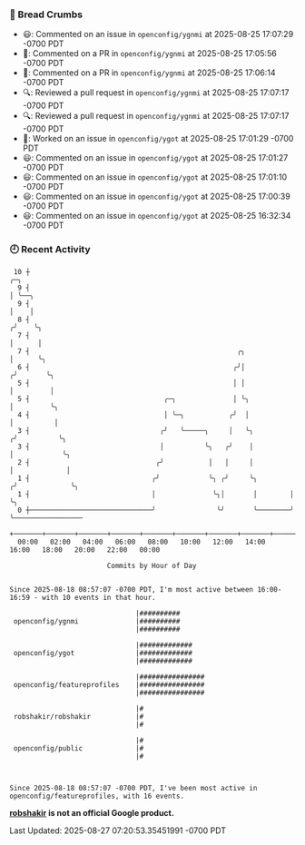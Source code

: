 ### 🍞 Bread Crumbs

 * 😃: Commented on an issue in `openconfig/ygnmi` at 2025-08-25 17:07:29 -0700 PDT
 * 💬: Commented on a PR in  `openconfig/ygnmi` at 2025-08-25 17:05:56 -0700 PDT
 * 💬: Commented on a PR in  `openconfig/ygnmi` at 2025-08-25 17:06:14 -0700 PDT
 * 🔍: Reviewed a pull request in  `openconfig/ygnmi` at 2025-08-25 17:07:17 -0700 PDT
 * 🔍: Reviewed a pull request in  `openconfig/ygnmi` at 2025-08-25 17:07:17 -0700 PDT
 * 👀: Worked on an issue in `openconfig/ygot` at 2025-08-25 17:01:29 -0700 PDT
 * 😃: Commented on an issue in `openconfig/ygot` at 2025-08-25 17:01:27 -0700 PDT
 * 😃: Commented on an issue in `openconfig/ygot` at 2025-08-25 17:01:10 -0700 PDT
 * 😃: Commented on an issue in `openconfig/ygot` at 2025-08-25 17:00:39 -0700 PDT
 * 😃: Commented on an issue in `openconfig/ygot` at 2025-08-25 16:32:34 -0700 PDT

### 🕘 Recent Activity
```
 10 ┼                                                                    ╭─╮
  9 ┤                                                                    │ ╰──╮
  9 ┤                                                                    │    │
  8 ┤                                                                   ╭╯    ╰╮
  7 ┤                                                                   │      │
  7 ┤                                                   ╭╮              │      ╰╮
  6 ┤                                                  ╭╯│             ╭╯       ╰╮
  5 ┤                                                  │ │             │         │
  5 ┤                                 ╭─╮              │ ╰╮            │         ╰╮
  4 ┤                                 │ ╰─╮           ╭╯  │            │          │
  3 ┤                                ╭╯   ╰─────╮     │   ╰╮          ╭╯          ╰╮
  3 ┤                                │          ╰╮   ╭╯    │          │            ╰╮
  2 ┤                               ╭╯           │   │     │          │             │
  1 ┤                              ╭╯            ╰╮ ╭╯     ╰╮        ╭╯             ╰╮
  1 ┤                              │              ╰╮│       │        │               ╰╮
  0 ┼──────────────────────────────╯               ╰╯       ╰────────╯                ╰─────────────────
    +───────+───────+───────+───────+───────+───────+───────+───────+───────+───────+───────+───────+────
  00:00   02:00   04:00   06:00   08:00   10:00   12:00   14:00   16:00   18:00   20:00   22:00   00:00   

						Commits by Hour of Day


Since 2025-08-18 08:57:07 -0700 PDT, I'm most active between 16:00-16:59 - with 10 events in that hour.

```



```
                               |##########
 openconfig/ygnmi              |##########
                               |##########

                               |#############
 openconfig/ygot               |#############
                               |#############

                               |################
 openconfig/featureprofiles    |################
                               |################

                               |#
 robshakir/robshakir           |#
                               |#

                               |#
 openconfig/public             |#
                               |#



Since 2025-08-18 08:57:07 -0700 PDT, I've been most active in openconfig/featureprofiles, with 16 events.

```
**[robshakir](mailto:robjs@google.com) is not an official Google product.**  


Last Updated: 2025-08-27 07:20:53.35451991 -0700 PDT
